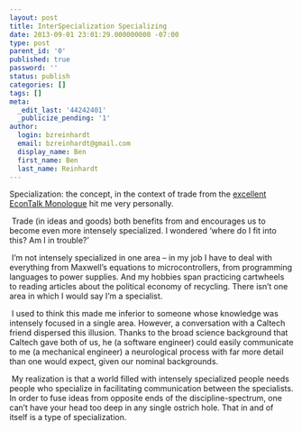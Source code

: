 ```yaml
---
layout: post
title: InterSpecialization Specializing
date: 2013-09-01 23:01:29.000000000 -07:00
type: post
parent_id: '0'
published: true
password: ''
status: publish
categories: []
tags: []
meta:
  _edit_last: '44242401'
  _publicize_pending: '1'
author:
  login: bzreinhardt
  email: bzreinhardt@gmail.com
  display_name: Ben
  first_name: Ben
  last_name: Reinhardt
---
```

<p>Specialization: the concept, in the context of trade from the <a title="Academic Self-Sufficiency" href="http://benjaminreinhardt.wordpress.com/2013/08/30/academic-self-sufficiency/" target="_blank">excellent EconTalk Monologue</a> hit me very personally.</p>
<p> Trade (in ideas and goods) both benefits from and encourages us to become even more intensely specialized. I wondered ‘where do I fit into this? Am I in trouble?’</p>
<p> I’m not intensely specialized in one area – in my job I have to deal with everything from Maxwell’s equations to microcontrollers, from programming languages to power supplies. And my hobbies span practicing cartwheels to reading articles about the political economy of recycling. There isn’t one area in which I would say I’m a specialist.</p>
<p> I used to think this made me inferior to someone whose knowledge was intensely focused in a single area. However, a conversation with a Caltech friend dispersed this illusion. Thanks to the broad science background that Caltech gave both of us, he (a software engineer) could easily communicate to me (a mechanical engineer) a neurological process with far more detail than one would expect, given our nominal backgrounds.</p>
<p> My realization is that a world filled with intensely specialized people needs people who specialize in facilitating communication between the specialists. In order to fuse ideas from opposite ends of the discipline-spectrum, one can’t have your head too deep in any single ostrich hole. That in and of itself is a type of specialization. </p>
